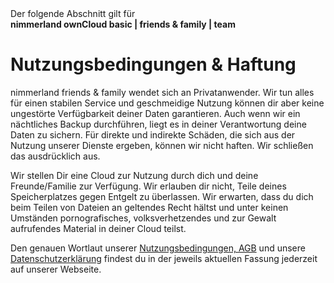 <div class="alert alert-info">
Der folgende Abschnitt gilt für <br>
<strong>nimmerland ownCloud basic | friends & family | team</strong>
</div>

# Nutzungsbedingungen & Haftung

nimmerland friends & family wendet sich an Privatanwender. Wir tun alles für einen stabilen Service und geschmeidige Nutzung können dir aber keine ungestörte Verfügbarkeit deiner Daten garantieren. Auch wenn wir ein nächtliches Backup durchführen, liegt es in deiner Verantwortung deine Daten zu sichern. Für direkte und indirekte Schäden, die sich aus der Nutzung unserer Dienste ergeben, können wir nicht haften. Wir schließen das ausdrücklich aus.

Wir stellen Dir eine Cloud zur Nutzung durch dich und deine Freunde/Familie zur Verfügung. Wir erlauben dir nicht, Teile deines Speicherplatzes gegen Entgelt zu überlassen. Wir erwarten, dass du dich beim Teilen von Dateien an geltendes Recht hältst und unter keinen Umständen pornografisches, volksverhetzendes und zur Gewalt aufrufendes Material in deiner Cloud teilst.

Den genauen Wortlaut unserer [Nutzungsbedingungen, AGB](https://nimmerland.de/agb.html) und unsere [Datenschutzerklärung](https://nimmerland.de/impressum.html) findest du in der jeweils aktuellen Fassung jederzeit auf unserer Webseite.